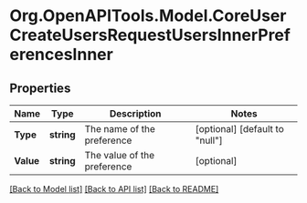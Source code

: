 # Org.OpenAPITools.Model.CoreUserCreateUsersRequestUsersInnerPreferencesInner

## Properties

Name | Type | Description | Notes
------------ | ------------- | ------------- | -------------
**Type** | **string** | The name of the preference | [optional] [default to "null"]
**Value** | **string** | The value of the preference | [optional] 

[[Back to Model list]](../README.md#documentation-for-models) [[Back to API list]](../README.md#documentation-for-api-endpoints) [[Back to README]](../README.md)

